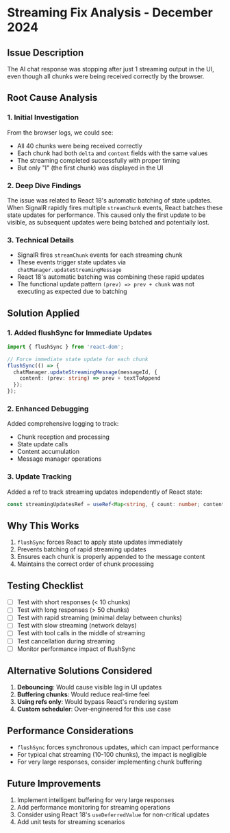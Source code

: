 # Streaming Fix Analysis - December 2024

## Issue Description
The AI chat response was stopping after just 1 streaming output in the UI, even though all chunks were being received correctly by the browser.

## Root Cause Analysis

### 1. Initial Investigation
From the browser logs, we could see:
- All 40 chunks were being received correctly
- Each chunk had both `delta` and `content` fields with the same values
- The streaming completed successfully with proper timing
- But only "I" (the first chunk) was displayed in the UI

### 2. Deep Dive Findings
The issue was related to React 18's automatic batching of state updates. When SignalR rapidly fires multiple `streamChunk` events, React batches these state updates for performance. This caused only the first update to be visible, as subsequent updates were being batched and potentially lost.

### 3. Technical Details
- SignalR fires `streamChunk` events for each streaming chunk
- These events trigger state updates via `chatManager.updateStreamingMessage`
- React 18's automatic batching was combining these rapid updates
- The functional update pattern `(prev) => prev + chunk` was not executing as expected due to batching

## Solution Applied

### 1. Added flushSync for Immediate Updates
```typescript
import { flushSync } from 'react-dom';

// Force immediate state update for each chunk
flushSync(() => {
  chatManager.updateStreamingMessage(messageId, {
    content: (prev: string) => prev + textToAppend
  });
});
```

### 2. Enhanced Debugging
Added comprehensive logging to track:
- Chunk reception and processing
- State update calls
- Content accumulation
- Message manager operations

### 3. Update Tracking
Added a ref to track streaming updates independently of React state:
```typescript
const streamingUpdatesRef = useRef<Map<string, { count: number; content: string }>>(new Map());
```

## Why This Works
1. `flushSync` forces React to apply state updates immediately
2. Prevents batching of rapid streaming updates
3. Ensures each chunk is properly appended to the message content
4. Maintains the correct order of chunk processing

## Testing Checklist
- [ ] Test with short responses (< 10 chunks)
- [ ] Test with long responses (> 50 chunks)
- [ ] Test with rapid streaming (minimal delay between chunks)
- [ ] Test with slow streaming (network delays)
- [ ] Test with tool calls in the middle of streaming
- [ ] Test cancellation during streaming
- [ ] Monitor performance impact of flushSync

## Alternative Solutions Considered
1. **Debouncing**: Would cause visible lag in UI updates
2. **Buffering chunks**: Would reduce real-time feel
3. **Using refs only**: Would bypass React's rendering system
4. **Custom scheduler**: Over-engineered for this use case

## Performance Considerations
- `flushSync` forces synchronous updates, which can impact performance
- For typical chat streaming (10-100 chunks), the impact is negligible
- For very large responses, consider implementing chunk buffering

## Future Improvements
1. Implement intelligent buffering for very large responses
2. Add performance monitoring for streaming operations
3. Consider using React 18's `useDeferredValue` for non-critical updates
4. Add unit tests for streaming scenarios